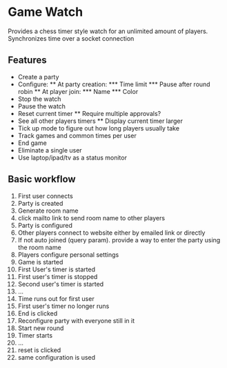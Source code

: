 # Game Watch
Provides a chess timer style watch for an unlimited amount of players. Synchronizes time over a socket connection

## Features
* Create a party
* Configure:
** At party creation:
*** Time limit
*** Pause after round robin
** At player join:
*** Name
*** Color
* Stop the watch
* Pause the watch
* Reset current timer
** Require multiple approvals?
* See all other players timers
** Display current timer larger
* Tick up mode to figure out how long players usually take
* Track games and common times per user
* End game
* Eliminate a single user
* Use laptop/ipad/tv as a status monitor


## Basic workflow
1. First user connects
1. Party is created
1. Generate room name
1. click mailto link to send room name to other players
1. Party is configured
1. Other players connect to website either by emailed link or directly
1. If not auto joined (query param). provide a way to enter the party using the room name
1. Players configure personal settings
1. Game is started
1. First User's timer is started
1. First user's timer is stopped
1. Second user's timer is started
1. ...
1. Time runs out for first user
1. First user's timer no longer runs
1. End is clicked
1. Reconfigure party with everyone still in it
1. Start new round
1. Timer starts
1. ...
1. reset is clicked
1. same configuration is used
